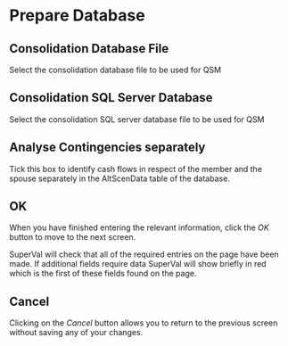 # Prepare Database



## Consolidation Database File

Select the consolidation database file to be used for QSM

## Consolidation SQL Server Database

Select the consolidation SQL server database file to be used for QSM

## Analyse Contingencies separately

Tick this box to identify cash flows in respect of the member and the
spouse separately in the AltScenData table of the database.

## OK

When you have finished entering the relevant information, click the _OK_
button to move to the next screen.

SuperVal will check that all of the required entries on the page have
been made. If additional fields require data SuperVal will show briefly
in red which is the first of these fields found on the page.

## Cancel

Clicking on the _Cancel_ button allows you to return to the previous
screen without saving any of your changes.